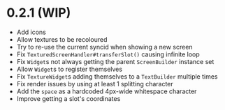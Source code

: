 # 0.2.1 (WIP)

* Add icons
* Allow textures to be recoloured
* Try to re-use the current syncid when showing a new screen
* Fix `TexturedScreenHandler#transferSlot()` causing infinite loop
* Fix `Widget`s not always getting the parent `ScreenBuilder` instance set
* Allow `Widget`s to register themselves
* Fix `TextureWidget`s adding themselves to a `TextBuilder` multiple times
* Fix render issues by using at least 1 splitting character
* Add the `space` as a hardcoded 4px-wide whitespace character
* Improve getting a slot's coordinates